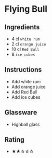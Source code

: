 # Flying Bull

## Ingredients
- 4 cl `white rum`
- 2 cl `orange juice`
- 10 cl `Red Bull`
- 8 `ice cubes`

## Instructions
- Add white rum
- Add orange juice
- Add Red Bull
- Add ice cubes

## Glassware
- Highball glass

## Rating
- ★★☆☆☆